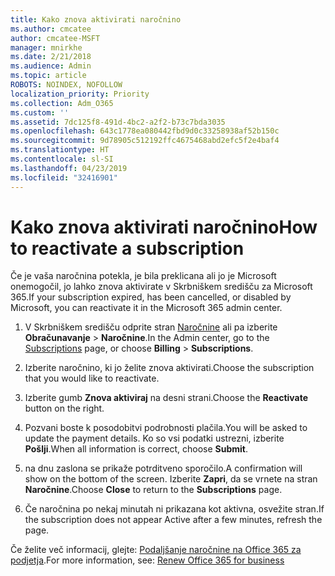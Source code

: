 ```yaml
---
title: Kako znova aktivirati naročnino
ms.author: cmcatee
author: cmcatee-MSFT
manager: mnirkhe
ms.date: 2/21/2018
ms.audience: Admin
ms.topic: article
ROBOTS: NOINDEX, NOFOLLOW
localization_priority: Priority
ms.collection: Adm_O365
ms.custom: ''
ms.assetid: 7dc125f8-491d-4bc2-a2f2-b73c7bda3035
ms.openlocfilehash: 643c1778ea080442fbd9d0c33258938af52b150c
ms.sourcegitcommit: 9d78905c512192ffc4675468abd2efc5f2e4baf4
ms.translationtype: HT
ms.contentlocale: sl-SI
ms.lasthandoff: 04/23/2019
ms.locfileid: "32416901"
---
```

# <a name="how-to-reactivate-a-subscription"></a><span data-ttu-id="a34fa-102">Kako znova aktivirati naročnino</span><span class="sxs-lookup"><span data-stu-id="a34fa-102">How to reactivate a subscription</span></span>

<span data-ttu-id="a34fa-103">Če je vaša naročnina potekla, je bila preklicana ali jo je Microsoft onemogočil, jo lahko znova aktivirate v Skrbniškem središču za Microsoft 365.</span><span class="sxs-lookup"><span data-stu-id="a34fa-103">If your subscription expired, has been cancelled, or disabled by Microsoft, you can reactivate it in the Microsoft 365 admin center.</span></span>
  
1. <span data-ttu-id="a34fa-104">V Skrbniškem središču odprite stran [Naročnine](https://go.microsoft.com/fwlink/p/?linkid=842054) ali pa izberite **Obračunavanje** \> **Naročnine**.</span><span class="sxs-lookup"><span data-stu-id="a34fa-104">In the Admin center, go to the [Subscriptions](https://go.microsoft.com/fwlink/p/?linkid=842054) page, or choose **Billing** \> **Subscriptions**.</span></span>
    
2. <span data-ttu-id="a34fa-105">Izberite naročnino, ki jo želite znova aktivirati.</span><span class="sxs-lookup"><span data-stu-id="a34fa-105">Choose the subscription that you would like to reactivate.</span></span>
    
3. <span data-ttu-id="a34fa-106">Izberite gumb **Znova aktiviraj** na desni strani.</span><span class="sxs-lookup"><span data-stu-id="a34fa-106">Choose the **Reactivate** button on the right.</span></span> 
    
4. <span data-ttu-id="a34fa-107">Pozvani boste k posodobitvi podrobnosti plačila.</span><span class="sxs-lookup"><span data-stu-id="a34fa-107">You will be asked to update the payment details.</span></span> <span data-ttu-id="a34fa-108">Ko so vsi podatki ustrezni, izberite **Pošlji**.</span><span class="sxs-lookup"><span data-stu-id="a34fa-108">When all information is correct, choose **Submit**.</span></span>
    
5. <span data-ttu-id="a34fa-109">na dnu zaslona se prikaže potrditveno sporočilo.</span><span class="sxs-lookup"><span data-stu-id="a34fa-109">A confirmation will show on the bottom of the screen.</span></span> <span data-ttu-id="a34fa-110">Izberite **Zapri**, da se vrnete na stran **Naročnine**.</span><span class="sxs-lookup"><span data-stu-id="a34fa-110">Choose **Close** to return to the **Subscriptions** page.</span></span> 
    
6. <span data-ttu-id="a34fa-111">Če naročnina po nekaj minutah ni prikazana kot aktivna, osvežite stran.</span><span class="sxs-lookup"><span data-stu-id="a34fa-111">If the subscription does not appear Active after a few minutes, refresh the page.</span></span>
    
<span data-ttu-id="a34fa-112">Če želite več informacij, glejte: [Podaljšanje naročnine na Office 365 za podjetja](https://support.office.com/article/8d83b530-f4ca-47f6-a666-e5791cbacc7e).</span><span class="sxs-lookup"><span data-stu-id="a34fa-112">For more information, see: [Renew Office 365 for business](https://support.office.com/article/8d83b530-f4ca-47f6-a666-e5791cbacc7e)</span></span>
  

